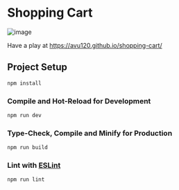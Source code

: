 # Shopping Cart
![image](https://user-images.githubusercontent.com/38395166/168470344-742cac60-1985-4785-a9e2-adfe0175d012.png)

Have a play at https://avu120.github.io/shopping-cart/

## Project Setup

```sh
npm install
```

### Compile and Hot-Reload for Development

```sh
npm run dev
```

### Type-Check, Compile and Minify for Production

```sh
npm run build
```

### Lint with [ESLint](https://eslint.org/)

```sh
npm run lint
```
